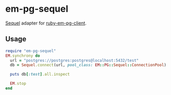 em-pg-sequel
===========

[Sequel](http://sequel.rubyforge.org/) adapter for [ruby-em-pg-client](https://github.com/royaltm/ruby-em-pg-client).

Usage
-----

```ruby
require "em-pg-sequel"
EM.synchrony do
  url = "postgres://postgres:postgres@localhost:5432/test"
  db = Sequel.connect(url, pool_class: EM::PG::Sequel::ConnectionPool)

  puts db[:test].all.inspect

  EM.stop
end
```